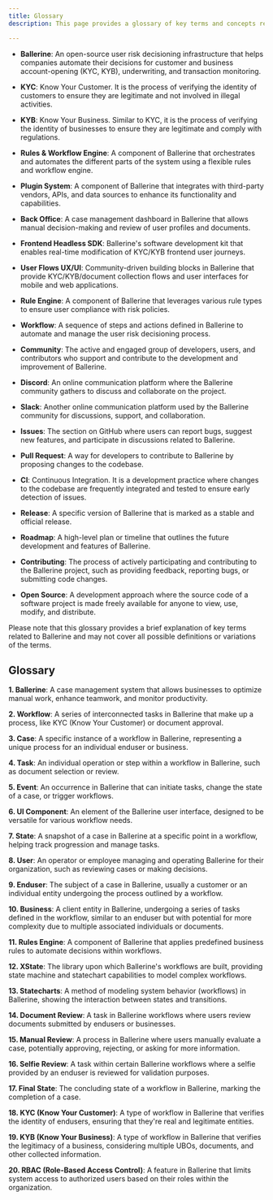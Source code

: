 ```yaml
---
title: Glossary
description: This page provides a glossary of key terms and concepts related to the Ballerine project, offering brief explanations of the system components, processes, etc..

---
```


- **Ballerine**: An open-source user risk decisioning infrastructure that helps companies automate their decisions for customer and business account-opening (KYC, KYB), underwriting, and transaction monitoring.

- **KYC**: Know Your Customer. It is the process of verifying the identity of customers to ensure they are legitimate and not involved in illegal activities.

- **KYB**: Know Your Business. Similar to KYC, it is the process of verifying the identity of businesses to ensure they are legitimate and comply with regulations.

- **Rules & Workflow Engine**: A component of Ballerine that orchestrates and automates the different parts of the system using a flexible rules and workflow engine.

- **Plugin System**: A component of Ballerine that integrates with third-party vendors, APIs, and data sources to enhance its functionality and capabilities.

- **Back Office**: A case management dashboard in Ballerine that allows manual decision-making and review of user profiles and documents.

- **Frontend Headless SDK**: Ballerine's software development kit that enables real-time modification of KYC/KYB frontend user journeys.

- **User Flows UX/UI**: Community-driven building blocks in Ballerine that provide KYC/KYB/document collection flows and user interfaces for mobile and web applications.

- **Rule Engine**: A component of Ballerine that leverages various rule types to ensure user compliance with risk policies.

- **Workflow**: A sequence of steps and actions defined in Ballerine to automate and manage the user risk decisioning process.

- **Community**: The active and engaged group of developers, users, and contributors who support and contribute to the development and improvement of Ballerine.

- **Discord**: An online communication platform where the Ballerine community gathers to discuss and collaborate on the project.

- **Slack**: Another online communication platform used by the Ballerine community for discussions, support, and collaboration.

- **Issues**: The section on GitHub where users can report bugs, suggest new features, and participate in discussions related to Ballerine.

- **Pull Request**: A way for developers to contribute to Ballerine by proposing changes to the codebase.

- **CI**: Continuous Integration. It is a development practice where changes to the codebase are frequently integrated and tested to ensure early detection of issues.

- **Release**: A specific version of Ballerine that is marked as a stable and official release.

- **Roadmap**: A high-level plan or timeline that outlines the future development and features of Ballerine.

- **Contributing**: The process of actively participating and contributing to the Ballerine project, such as providing feedback, reporting bugs, or submitting code changes.

- **Open Source**: A development approach where the source code of a software project is made freely available for anyone to view, use, modify, and distribute.

Please note that this glossary provides a brief explanation of key terms related to Ballerine and may not cover all possible definitions or variations of the terms.


## Glossary

**1. Ballerine**: A case management system that allows businesses to optimize manual work, enhance teamwork, and monitor productivity.

**2. Workflow**: A series of interconnected tasks in Ballerine that make up a process, like KYC (Know Your Customer) or document approval.

**3. Case**: A specific instance of a workflow in Ballerine, representing a unique process for an individual enduser or business.

**4. Task**: An individual operation or step within a workflow in Ballerine, such as document selection or review.

**5. Event**: An occurrence in Ballerine that can initiate tasks, change the state of a case, or trigger workflows.

**6. UI Component**: An element of the Ballerine user interface, designed to be versatile for various workflow needs.

**7. State**: A snapshot of a case in Ballerine at a specific point in a workflow, helping track progression and manage tasks.

**8. User**: An operator or employee managing and operating Ballerine for their organization, such as reviewing cases or making decisions.

**9. Enduser**: The subject of a case in Ballerine, usually a customer or an individual entity undergoing the process outlined by a workflow.

**10. Business**: A client entity in Ballerine, undergoing a series of tasks defined in the workflow, similar to an enduser but with potential for more complexity due to multiple associated individuals or documents.

**11. Rules Engine**: A component of Ballerine that applies predefined business rules to automate decisions within workflows.

**12. XState**: The library upon which Ballerine's workflows are built, providing state machine and statechart capabilities to model complex workflows.

**13. Statecharts**: A method of modeling system behavior (workflows) in Ballerine, showing the interaction between states and transitions.

**14. Document Review**: A task in Ballerine workflows where users review documents submitted by endusers or businesses.

**15. Manual Review**: A process in Ballerine where users manually evaluate a case, potentially approving, rejecting, or asking for more information.

**16. Selfie Review**: A task within certain Ballerine workflows where a selfie provided by an enduser is reviewed for validation purposes.

**17. Final State**: The concluding state of a workflow in Ballerine, marking the completion of a case.

**18. KYC (Know Your Customer)**: A type of workflow in Ballerine that verifies the identity of endusers, ensuring that they're real and legitimate entities.

**19. KYB (Know Your Business)**: A type of workflow in Ballerine that verifies the legitimacy of a business, considering multiple UBOs, documents, and other collected information.

**20. RBAC (Role-Based Access Control)**: A feature in Ballerine that limits system access to authorized users based on their roles within the organization.
